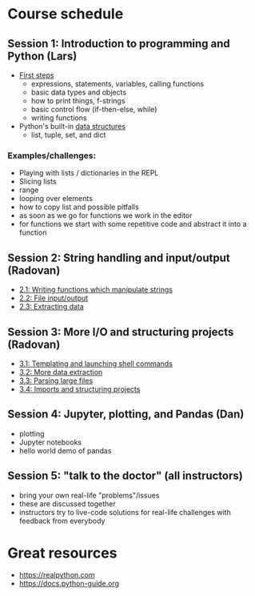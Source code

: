 

# Course schedule

## Session 1: Introduction to programming and Python (Lars)

- [First steps](session-1/first_contact.ipynb)
  - expressions, statements, variables, calling functions
  - basic data types and objects
  - how to print things, f-strings
  - basic control flow (if-then-else, while)
  - writing functions
- Python's built-in [data structures](session-1/data_structures.ipynb)
  - list, tuple, set, and dict


### Examples/challenges:

- Playing with lists / dictionaries in the REPL
- Slicing lists
- range
- looping over elements
- how to copy list and possible pitfalls
- as soon as we go for functions we work in the editor
- for functions we start with some repetitive code and abstract it into a function


## Session 2: String handling and input/output (Radovan)

- [2.1: Writing functions which manipulate strings](session-2/part-1.md)
- [2.2: File input/output](session-2/part-2.md)
- [2.3: Extracting data](session-2/part-3.md)


## Session 3: More I/O and structuring projects (Radovan)

- [3.1: Templating and launching shell commands](session-3/part-1.md)
- [3.2: More data extraction](session-3/part-2.md)
- [3.3: Parsing large files](session-3/part-3.md)
- [3.4: Imports and structuring projects](session-3/part-4.md)


## Session 4: Jupyter, plotting, and Pandas (Dan)

- plotting
- Jupyter notebooks
- hello world demo of pandas


## Session 5: "talk to the doctor" (all instructors)

- bring your own real-life "problems"/issues
- these are discussed together
- instructors try to live-code solutions for real-life challenges
  with feedback from everybody
  

# Great resources

- https://realpython.com
- https://docs.python-guide.org
